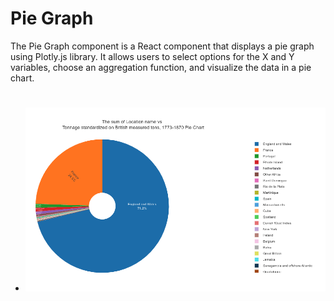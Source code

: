 # Pie Graph

The Pie Graph component is a React component that displays a pie graph using Plotly.js library. It allows users to select options for the X and Y variables, choose an aggregation function, and visualize the data in a pie chart.

#

- ![Pie Graph](../../../assets/pie.png)
